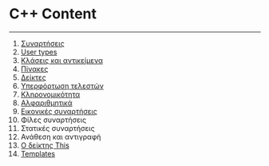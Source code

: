 # C++ Content

---

1. [Συναρτήσεις](Functions.md)
2. [User types](User-types.md)
3. [Κλάσεις και αντικείμενα](OOP.md)
4. [Πίνακες](Array.md)
5. [Δείκτες](Pointers.md)
6. [Υπερφόρτωση τελεστών](Operator.md)
7. [Κληρονομικότητα](Inheritance.md)
8. [Αλφαριθμητικά](Strings.md)
9. [Εικονικές συναρτήσεις](Virtual.md)
10. Φίλες συναρτήσεις
11. Στατικές συναρτήσεις
12. Ανάθεση και αντιγραφή
13. [Ο δείκτης This](This.md)
14. [Templates](Templates.md)
